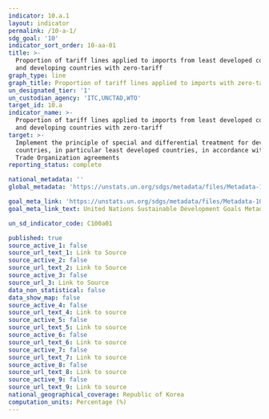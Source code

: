 ```yaml
---
indicator: 10.a.1
layout: indicator
permalink: /10-a-1/
sdg_goal: '10'
indicator_sort_order: 10-aa-01
title: >-
  Proportion of tariff lines applied to imports from least developed countries
  and developing countries with zero-tariff
graph_type: line
graph_title: Proportion of tariff lines applied to imports with zero-tariff
un_designated_tier: '1'
un_custodian_agency: 'ITC,UNCTAD,WTO'
target_id: 10.a
indicator_name: >-
  Proportion of tariff lines applied to imports from least developed countries
  and developing countries with zero-tariff
target: >-
  Implement the principle of special and differential treatment for developing
  countries, in particular least developed countries, in accordance with World
  Trade Organization agreements
reporting_status: complete

national_metadata: ''
global_metadata: 'https://unstats.un.org/sdgs/metadata/files/Metadata-10-0A-01.pdf'

goal_meta_link: 'https://unstats.un.org/sdgs/metadata/files/Metadata-10-0A-01.pdf'
goal_meta_link_text: United Nations Sustainable Development Goals Metadata (pdf 564kB)

un_sd_indicator_code: C100a01

published: true
source_active_1: false
source_url_text_1: Link to Source
source_active_2: false
source_url_text_2: Link to Source
source_active_3: false
source_url_3: Link to Source
data_non_statistical: false
data_show_map: false
source_active_4: false
source_url_text_4: Link to source
source_active_5: false
source_url_text_5: Link to source
source_active_6: false
source_url_text_6: Link to source
source_active_7: false
source_url_text_7: Link to source
source_active_8: false
source_url_text_8: Link to source
source_active_9: false
source_url_text_9: Link to source
national_geographical_coverage: Republic of Korea
computation_units: Percentage (%)
---
```

